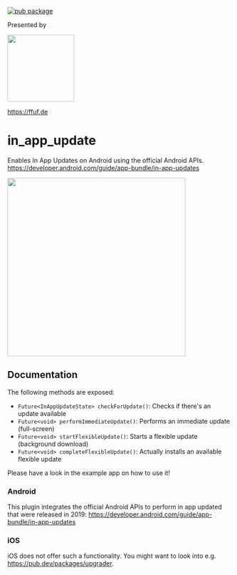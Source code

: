 [![pub package](https://img.shields.io/pub/v/in_app_update.svg)](https://pub.dev/packages/in_app_update)

Presented by

<img src="https://ffuf.de/wp-content/themes/ffuf_theme/images/ffuf-logo.png" width="150">

https://ffuf.de

# in_app_update

Enables In App Updates on Android using the official Android APIs.
https://developer.android.com/guide/app-bundle/in-app-updates

<img src="https://1.bp.blogspot.com/-GaTF6oyImjs/W-MlwAaG2fI/AAAAAAAAF5U/AM6wAxT6VRwVShp3RJEiWkubSdCNn1mDgCLcBGAs/s1600/in-app_updates.gif" width="400">

## Documentation

The following methods are exposed:
- `Future<InAppUpdateState> checkForUpdate()`: Checks if there's an update available
- `Future<void> performImmediateUpdate()`: Performs an immediate update (full-screen)
- `Future<void> startFlexibleUpdate()`: Starts a flexible update (background download)
- `Future<void> completeFlexibleUpdate()`: Actually installs an available flexible update

Please have a look in the example app on how to use it!

### Android

This plugin integrates the official Android APIs to perform in app updated that were released in 2019:
https://developer.android.com/guide/app-bundle/in-app-updates

### iOS
iOS does not offer such a functionality. You might want to look into e.g. https://pub.dev/packages/upgrader. 
